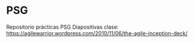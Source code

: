 # PSG
Repositorio prácticas PSG
Diapositivas clase: https://agilewarrior.wordpress.com/2010/11/06/the-agile-inception-deck/
